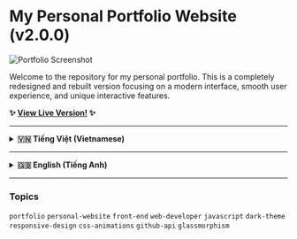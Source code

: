 # My Personal Portfolio Website (v2.0.0)

![Portfolio Screenshot](assets/screenshot.png)
<!-- QUAN TRỌNG: Hãy chụp một bức ảnh đẹp của trang web mới và lưu nó với tên là "screenshot.png" trong thư mục "assets" của bạn -->

Welcome to the repository for my personal portfolio. This is a completely redesigned and rebuilt version focusing on a modern interface, smooth user experience, and unique interactive features.

**✨ [View Live Version!](https://tranhuudat2004.github.io/) ✨**

---

<details>
<summary><strong>🇻🇳 Tiếng Việt (Vietnamese)</strong></summary>

## 🚀 Giới thiệu

Dự án này là phiên bản nâng cấp toàn diện từ portfolio cũ của tôi. Mục tiêu là tạo ra một không gian trực tuyến không chỉ để trưng bày các dự án và kỹ năng, mà còn để thể hiện đam mê của tôi đối với thiết kế đẹp, code hiệu quả và các công nghệ web hiện đại.

Trang web được xây dựng với triết lý "dark mode" chủ đạo, kết hợp hiệu ứng "glassmorphism" để tạo chiều sâu và sự tinh tế.

---

## 🎨 Các tính năng chính

-   **Thiết kế Hiện đại & Responsive:** Giao diện tối (dark theme) thân thiện với mắt, tự động điều chỉnh hoàn hảo trên mọi thiết bị từ desktop, tablet đến mobile.
-   **Animation Tương tác:** Các phần tử sẽ xuất hiện và biến mất mượt mà khi người dùng cuộn trang, tạo ra một trải nghiệm sống động và tập trung.
-   **Kỹ năng động từ GitHub API:** Phần "Technical Stack" không phải là dữ liệu tĩnh. Nó tự động lấy các ngôn ngữ lập trình tôi sử dụng nhiều nhất trực tiếp từ tài khoản GitHub của tôi thông qua API, đảm bảo danh sách kỹ năng luôn được cập nhật.
-   **Thanh điều hướng thông minh:** Vạch chỉ báo (indicator) di chuyển mượt mà theo từng mục khi người dùng cuộn hoặc nhấp chuột.
-   **Trình phát nhạc:** Một widget nhỏ cho phép khách truy cập nghe những bản nhạc yêu thích của tôi, thể hiện một chút cá tính cá nhân.
-   **Hiệu ứng Glassmorphism:** Các thẻ (card) được thiết kế với hiệu ứng kính mờ, tạo cảm giác hiện đại và có chiều sâu.

---

## 🛠️ Ngăn xếp Công nghệ

Dự án này được xây dựng hoàn toàn từ gốc với các công nghệ web cốt lõi:

-   **HTML5:** Cấu trúc ngữ nghĩa và chuẩn SEO.
-   **CSS3:**
    -   Sử dụng biến CSS (CSS Variables) để quản lý màu sắc và theme một cách nhất quán.
    -   Layout hiện đại với **CSS Grid** và **Flexbox**.
    -   Animations và Transitions mượt mà.
-   **JavaScript (ES6+):**
    -   Thao tác với DOM để tạo các tính năng tương tác.
    -   Sử dụng **`fetch` API** để gọi dữ liệu từ GitHub.
    -   **`IntersectionObserver`** để tối ưu hóa hiệu năng cho các animation khi cuộn.
-   **API:** GitHub API
-   **Thư viện:** Font Awesome (cho các icon).
-   **Deployment:** GitHub Pages.

---

## ⚙️ Thiết lập và Chạy cục bộ

Nếu bạn muốn xem hoặc thử nghiệm trang web này trên máy của mình:

1.  **Clone a repository:**
    ```bash
    git clone https://github.com/TranHuuDat2004/TranHuuDat2004.github.io.git
    ```

2.  **Điều hướng đến thư mục dự án:**
    ```bash
    cd TranHuuDat2004.github.io
    ```

3.  **Mở file `index.html`:**
    -   Bạn có thể mở trực tiếp bằng trình duyệt.
    -   **Gợi ý:** Để có trải nghiệm tốt nhất, hãy sử dụng một tiện ích mở rộng máy chủ trực tiếp (live server) trong trình soạn thảo code của bạn (ví dụ: **Live Server** cho Visual Studio Code).

---

## 📫 Liên hệ

Nếu bạn có bất kỳ câu hỏi nào hoặc muốn kết nối, đừng ngần ngại liên hệ với tôi qua:

-   **LinkedIn:** [linkedin.com/in/tranhuudat2004](https://linkedin.com/in/tranhuudat2004)
-   **Email:** [tranhuudat.cv@gmail.com](mailto:tranhuudat.cv@gmail.com)

Cảm ơn bạn đã ghé thăm!

</details>

---

<details>
<summary><strong>🇬🇧 English (Tiếng Anh)</strong></summary>

## 🚀 About This Project

This project is a complete overhaul of my old portfolio. The goal was to create an online space not only to showcase my projects and skills but also to express my passion for beautiful design, efficient code, and modern web technologies.

The website is built with a "dark mode" philosophy, incorporating the "glassmorphism" effect to create depth and sophistication.

---

## 🎨 Key Features

-   **Modern & Responsive Design:** A user-friendly dark theme that adapts perfectly to all devices, from desktops and tablets to mobile phones.
-   **Interactive Animations:** Elements smoothly appear and disappear as the user scrolls, creating a dynamic and focused experience.
-   **Dynamic Skills from GitHub API:** The "Technical Stack" section is not static. It automatically fetches my most-used programming languages directly from my GitHub account via the API, ensuring the skill list is always up-to-date.
-   **Smart Navigation Bar:** The active indicator smoothly follows each menu item as the user scrolls or clicks.
-   **Music Player:** A small widget that allows visitors to listen to my favorite music, adding a personal touch.
-   **Glassmorphism Effect:** Cards are designed with a frosted-glass effect, giving a modern and layered feel.

---

## 🛠️ Tech Stack

This project was built from scratch with core web technologies:

-   **HTML5:** Semantic structure and SEO standards.
-   **CSS3:**
    -   Utilizes CSS Variables for consistent color and theme management.
    -   Modern layouts with **CSS Grid** and **Flexbox**.
    -   Smooth Animations and Transitions.
-   **JavaScript (ES6+):**
    -   DOM manipulation for interactive features.
    -   Uses the **`fetch` API** to call data from GitHub.
    -   **`IntersectionObserver`** to optimize performance for scroll-based animations.
-   **API:** GitHub API
-   **Library:** Font Awesome (for icons).
-   **Deployment:** GitHub Pages.

---

## ⚙️ Local Setup

If you want to view or test this website on your local machine:

1.  **Clone the repository:**
    ```bash
    git clone https://github.com/TranHuuDat2004/TranHuuDat2004.github.io.git
    ```

2.  **Navigate to the project directory:**
    ```bash
    cd TranHuuDat2004.github.io
    ```

3.  **Open the `index.html` file:**
    -   You can open it directly with your browser.
    -   **Tip:** For the best experience, use a live server extension in your code editor (e.g., **Live Server** for Visual Studio Code).

---

## 📫 Connect with Me

If you have any questions or would like to connect, feel free to reach out to me via:

-   **LinkedIn:** [linkedin.com/in/tranhuudat2004](https://linkedin.com/in/tranhuudat2004)
-   **Email:** [tranhuudat.cv@gmail.com](mailto:tranhuudat.cv@gmail.com)

Thank you for visiting!

</details>

---

### Topics

`portfolio` `personal-website` `front-end` `web-developer` `javascript` `dark-theme` `responsive-design` `css-animations` `github-api` `glassmorphism`
